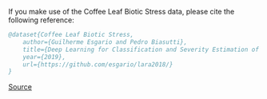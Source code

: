 If you make use of the Coffee Leaf Biotic Stress data, please cite the following reference:

``` bibtex 
@dataset{Coffee Leaf Biotic Stress,
	author={Guilherme Esgario and Pedro Biasutti},
	title={Deep Learning for Classification and Severity Estimation of Coffee Leaf Biotic Stress},
	year={2019},
	url={https://github.com/esgario/lara2018/}
}
```

[Source](https://github.com/esgario/lara2018/)